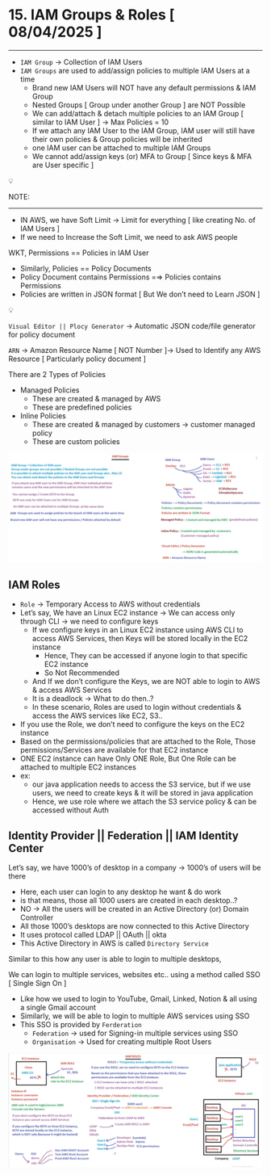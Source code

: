 # 15. IAM Groups & Roles [ 08/04/2025 ]

---

- `IAM Group` → Collection of IAM Users
- `IAM Groups` are used to add/assign policies to multiple IAM Users at a time
    - Brand new IAM Users will NOT have any default permissions & IAM Group
    - Nested Groups [ Group under another Group ] are NOT Possible
    - We can add/attach & detach multiple policies to an IAM Group [ similar to IAM User ] → Max Policies = 10
    - If we attach any IAM User to the IAM Group, IAM user will still have their own policies & Group policies will be inherited
    - one IAM user can be attached to multiple IAM Groups
    - We cannot add/assign keys (or) MFA to Group [ Since keys & MFA are User specific ]

<aside>
💡

NOTE:

---

- IN AWS, we have Soft Limit → Limit for everything [ like creating No. of IAM Users ]
- If we need to Increase the Soft Limit, we need to ask AWS people
</aside>

WKT, Permissions == Policies in IAM User

- Similarly, Policies == Policy Documents
- Policy Document contains Permissions =⇒ Policies contains Permissions
- Policies are written in JSON format [ But We don’t need to Learn JSON ]

<aside>
💡

`Visual Editor || Plocy Generator` → Automatic JSON code/file generator for policy document

`ARN` → Amazon Resource Name [ NOT Number ]→ Used to Identify any AWS Resource [ Particularly policy document ]

</aside>

There are 2 Types of Policies

- Managed Policies
    - These are created & managed by AWS
    - These are predefined policies
- Inline Policies
    - These are created & managed by customers → customer managed policy
    - These are custom policies

![image.png](image.png)

## IAM Roles

- `Role` → Temporary Access to AWS without credentials
- Let’s say, We have an Linux EC2 instance → We can access only through CLI → we need to configure keys
    - If we configure keys in an Linux EC2 instance using AWS CLI to access AWS Services, then Keys will be stored locally in the EC2 instance
        - Hence, They can be accessed if anyone login to that specific EC2 instance
        - So Not Recommended
    - And If we don’t configure the Keys, we are NOT able to login to AWS & access AWS Services
    - It is a deadlock → What to do then..?
    - In these scenario, Roles are used to login without credentials & access the AWS services like EC2, S3..
- If you use the Role, we don’t need to configure the keys on the EC2 instance
- Based on the permissions/policies that are attached to the Role, Those permissions/Services are available for that EC2 instance
- ONE EC2 instance can have Only ONE Role, But One Role can be attached to multiple EC2 instances
- ex:
    - our java application needs to access the S3 service, but if we use users, we need to create keys & it will be stored in java application
    - Hence, we use role where we attach the S3 service policy & can be accessed without Auth

## Identity Provider || Federation || IAM Identity Center

Let’s say, we have 1000’s of desktop in a company → 1000’s of users will be there

- Here, each user can login to any desktop he want & do work
- is that means, those all 1000 users are created in each desktop..?
- NO → All the users will be created in an Active Directory (or) Domain Controller
- All those 1000’s desktops are now connected to this Active Directory
- It uses protocol called LDAP || OAuth || okta
- This Active Directory in AWS is called `Directory Service`

Similar to this how any user is able to login to multiple desktops,

We can login to multiple services, websites etc.. using a method called SSO [ Single Sign On ]

- Like how we used to login to YouTube, Gmail, Linked, Notion & all using a single Gmail account
- Similarly, we will be able to login to multiple AWS services using SSO
- This SSO is provided by `Ferderation`
    - `Federation` → used for Signing-in multiple services using SSO
    - `Organisation` → Used for creating multiple Root Users

![image.png](image%201.png)